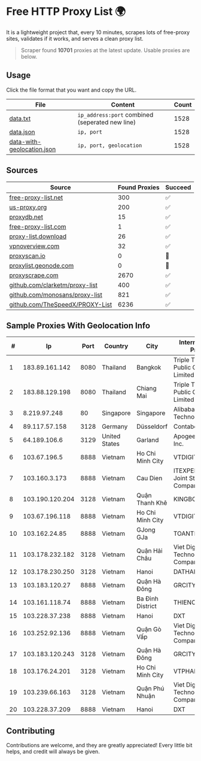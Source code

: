 
# Free HTTP Proxy List 🌍

It is a lightweight project that, every 10 minutes, scrapes lots of free-proxy sites, validates if it works, and serves a clean proxy list.


> Scraper found **10701** proxies at the latest update. Usable proxies are below.

## Usage

Click the file format that you want and copy the URL.


|File|Content|Count|
|----|-------|-----|
|[data.txt](https://raw.githubusercontent.com/themiralay/Proxy-List-World/master/data.txt)|`ip_address:port` combined (seperated new line)|1528|
|[data.json](https://raw.githubusercontent.com/themiralay/Proxy-List-World/master/data.json)|`ip, port`|1528|
|[data-with-geolocation.json](https://raw.githubusercontent.com/themiralay/Proxy-List-World/master/data-with-geolocation.json)|`ip, port, geolocation`|1528|

## Sources

|Source|Found Proxies|Succeed|
|------|-------------|-------|
|[free-proxy-list.net](https://free-proxy-list.net)|300|✅|
|[us-proxy.org](https://www.us-proxy.org)|200|✅|
|[proxydb.net](http://proxydb.net)|15|✅|
|[free-proxy-list.com](https://free-proxy-list.com/?page=&port=&type%5B%5D=http&type%5B%5D=https&up_time=0&search=Search)|1|✅|
|[proxy-list.download](https://www.proxy-list.download/HTTP)|26|✅|
|[vpnoverview.com](https://vpnoverview.com/privacy/anonymous-browsing/free-proxy-servers)|32|✅|
|[proxyscan.io](https://www.proxyscan.io)|0|🚫|
|[proxylist.geonode.com](https://proxylist.geonode.com/api/proxy-list?limit=300&page=1&sort_by=lastChecked&sort_type=desc&protocols=http,https)|0|🚫|
|[proxyscrape.com](https://api.proxyscrape.com/v2/?request=displayproxies&protocol=http&timeout=10000&country=all&ssl=all&anonymity=all)|2670|✅|
|[github.com/clarketm/proxy-list](https://raw.githubusercontent.com/clarketm/proxy-list/master/proxy-list-raw.txt)|400|✅|
|[github.com/monosans/proxy-list](https://raw.githubusercontent.com/monosans/proxy-list/main/proxies/http.txt)|821|✅|
|[github.com/TheSpeedX/PROXY-List](https://raw.githubusercontent.com/TheSpeedX/PROXY-List/master/http.txt)|6236|✅|


## Sample Proxies With Geolocation Info

|#|Ip|Port|Country|City|Internet Service Provider|
|-|--|----|-------|----|-------------------------|
|1|183.89.161.142|8080|Thailand|Bangkok|Triple T Broadband Public Company Limited|
|2|183.88.129.198|8080|Thailand|Chiang Mai|Triple T Broadband Public Company Limited|
|3|8.219.97.248|80|Singapore|Singapore|Alibaba (US) Technology Co., Ltd.|
|4|89.117.57.158|3128|Germany|Düsseldorf|Contabo GmbH|
|5|64.189.106.6|3129|United States|Garland|Apogee Telecom Inc.|
|6|103.67.196.5|8888|Vietnam|Ho Chi Minh City|VTDIGITAL|
|7|103.160.3.173|8888|Vietnam|Cau Dien|ITEXPERT Viet Nam Joint Stock Company|
|8|103.190.120.204|3128|Vietnam|Quận Thanh Khê|KINGBOND|
|9|103.67.196.118|8888|Vietnam|Ho Chi Minh City|VTDIGITAL|
|10|103.162.24.85|8888|Vietnam|GJong GJa|TOANTHANGSTECH|
|11|103.178.232.182|3128|Vietnam|Quận Hải Châu|Viet Digital Technology Liability Company|
|12|103.178.230.250|3128|Vietnam|Hanoi|DATHANH|
|13|103.183.120.27|8888|Vietnam|Quận Hà Đông|GRCITY|
|14|103.161.118.74|8888|Vietnam|Ba Đình District|THIENCO|
|15|103.228.37.238|8888|Vietnam|Hanoi|DXT|
|16|103.252.92.136|8888|Vietnam|Quận Gò Vấp|Viet Digital Technology Liability Company|
|17|103.183.120.243|3128|Vietnam|Quận Hà Đông|GRCITY|
|18|103.176.24.201|3128|Vietnam|Ho Chi Minh City|VTPHAR|
|19|103.239.66.163|3128|Vietnam|Quận Phú Nhuận|Viet Digital Technology Liability Company|
|20|103.228.37.209|8888|Vietnam|Hanoi|DXT|



## Contributing

Contributions are welcome, and they are greatly appreciated! Every
little bit helps, and credit will always be given.

